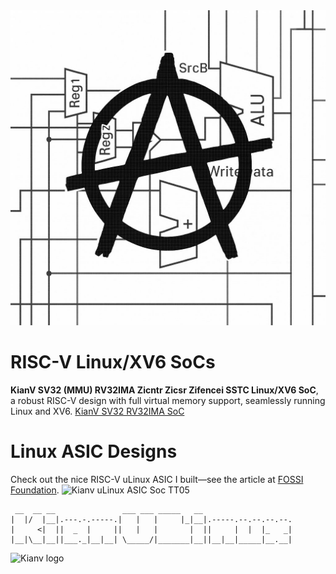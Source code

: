 <img src="logic_anarchy.jpeg" alt="Logic Anarchy"/>

**RISC-V Linux/XV6 SoCs**
================================
**KianV SV32 (MMU) RV32IMA Zicntr Zicsr Zifencei SSTC Linux/XV6
SoC**, a robust RISC-V design with full virtual memory support, seamlessly
running Linux and XV6.
[KianV SV32 RV32IMA SoC](https://github.com/splinedrive/kianRiscV/tree/master/linux_socs/kianv_mc_rv32ima_sv32)

**Linux ASIC Designs**
======================
Check out the nice RISC-V uLinux ASIC I built—see the article at 
[FOSSI Foundation](https://fossi-foundation.org/blog/2025-01-14-ecl82).
<img src="ulinux_asic_tt05.jpg" alt="Kianv uLinux ASIC Soc TT05" />


```
 __  __ __               ___ ___ _____   __
|  |/  |__|.---.-.-----.|   |   |     |_|__|.-----.--.--.--.--.
|     <|  ||  _  |     ||   |   |       |  ||     |  |  |_   _|
|__|\__|__||___._|__|__| \_____/|_______|__||__|__|_____|__.__|
```

<img src="zendots_blue_red.png" alt="Kianv logo"/>
